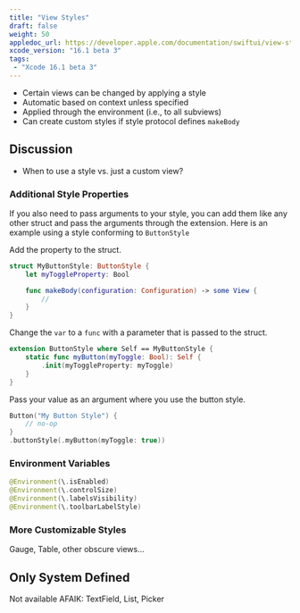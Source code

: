 ```yaml
---
title: "View Styles"
draft: false
weight: 50
appledoc_url: https://developer.apple.com/documentation/swiftui/view-styles
xcode_version: "16.1 beta 3"
tags:
 - "Xcode 16.1 beta 3"
---
```


* Certain views can be changed by applying a style
* Automatic based on context unless specified
* Applied through the environment (i.e., to all subviews)
* Can create custom styles if style protocol defines `makeBody`

## Discussion

* When to use a style vs. just a custom view?

### Additional Style Properties

If you also need to pass arguments to your style, you can add them like any other struct and pass the arguments through the extension. Here is an example using a style conforming to `ButtonStyle`

Add the property to the struct.

```swift
struct MyButtonStyle: ButtonStyle {
    let myToggleProperty: Bool

    func makeBody(configuration: Configuration) -> some View {
        //
    }
}
```

Change the `var` to a `func` with a parameter that is passed to the struct.

```swift
extension ButtonStyle where Self == MyButtonStyle {
    static func myButton(myToggle: Bool): Self { 
        .init(myToggleProperty: myToggle) 
    }
}
```

Pass your value as an argument where you use the button style.

```swift
Button("My Button Style") {
    // no-op
}
.buttonStyle(.myButton(myToggle: true))
```

### Environment Variables

```swift
@Environment(\.isEnabled)
@Environment(\.controlSize)
@Environment(\.labelsVisibility)
@Environment(\.toolbarLabelStyle)
```

### More Customizable Styles

Gauge, Table, other obscure views...

## Only System Defined

Not available AFAIK: TextField, List, Picker
